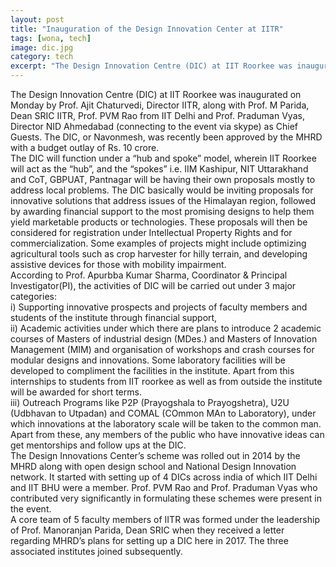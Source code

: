 ```yaml
---
layout: post
title: "Inauguration of the Design Innovation Center at IITR"
tags: [wona, tech]
image: dic.jpg
category: tech
excerpt: "The Design Innovation Centre (DIC) at IIT Roorkee was inaugurated on Monday by Prof. Ajit Chaturvedi"
---
```


The Design Innovation Centre (DIC) at IIT Roorkee was inaugurated on Monday by Prof. Ajit Chaturvedi, Director IITR, along with Prof. M Parida, Dean SRIC IITR, Prof. PVM Rao from IIT Delhi and Prof. Praduman Vyas, Director NID Ahmedabad (connecting to the event via skype) as Chief Guests. The DIC, or Navonmesh, was recently been approved by the MHRD with a budget outlay of Rs. 10 crore.
<br>
The DIC will function under a “hub and spoke” model, wherein IIT Roorkee will act as the “hub”, and the “spokes” i.e. IIM Kashipur, NIT Uttarakhand and CoT, GBPUAT, Pantnagar will be having their own proposals mostly to address local problems. The DIC basically would be inviting proposals for innovative solutions that address issues of the Himalayan region, followed by awarding financial support to the most promising designs to help them yield marketable products or technologies. These proposals will then be considered for registration under Intellectual Property Rights and for commercialization. Some examples of projects might include optimizing agricultural tools such as crop harvester for hilly terrain, and developing assistive devices for those with mobility impairment.
<br>
According to Prof. Apurbba Kumar Sharma, Coordinator & Principal Investigator(PI), the activities of DIC will be carried out under 3 major categories:
<br>
i) Supporting innovative prospects and projects of faculty members and students of the institute through financial support,
<br>
ii) Academic activities under which there are plans to introduce 2 academic courses of Masters of industrial design (MDes.) and Masters of Innovation Management (MIM) and organisation of workshops and crash courses for modular designs and innovations. Some laboratory facilities will be developed to compliment the facilities in the institute. Apart from this internships to students from IIT roorkee as well as from outside the institute will be awarded for short terms.
<br> 
iii) Outreach Programs like P2P (Prayogshala to Prayogshetra), U2U (Udbhavan to Utpadan) and COMAL (COmmon MAn to Laboratory), under which innovations at the laboratory scale will be taken to the common man. Apart from these, any members of the public who have innovative ideas can get mentorships and follow ups at the DIC.
<br>
The Design Innovations Center’s scheme was rolled out in 2014 by the MHRD along with open design school and National Design Innovation network. It started with setting up of 4 DICs across india of which IIT Delhi and IIT BHU were a member. Prof. PVM Rao and Prof. Praduman Vyas who contributed very significantly in formulating these schemes were present in the event. 
<br>
A core team of 5 faculty members of IITR was formed under the leadership of Prof. Manoranjan Parida, Dean SRIC when they received a letter regarding MHRD’s plans for setting up a DIC here in 2017. The three associated institutes joined subsequently.
